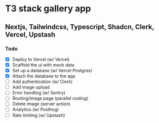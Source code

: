 # T3 stack gallery app
## Nextjs, Tailwindcss, Typescript, Shadcn, Clerk, Vercel, Upstash

### Todo

- [x] Deploy to Vercel (w/ Vercel)
- [x] Scaffold the ui with mock data
- [x] Set up a database (w/ Vercel Postgres)
- [x] Attach the database to the app
- [ ] Add authentication (w/ Clerk)
- [ ] Add image upload
- [ ] Error handling (w/ Sentry)
- [ ] Routing/image page (parallel routing)
- [ ] Delete image (server action)
- [ ] Analytics (w/ Posthog)
- [ ] Rate limiting (w/ Upstash)